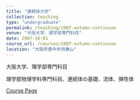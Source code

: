 ```yaml
---
title: "連続体力学"
collection: teaching
type: "undergraduate"
permalink: /teaching/2007-autumn-continuum
venue: "大阪大学、理学部専門科目"
date: 2007-10-01
course_url: /courses/2007-autumn-continuum
location: "大阪府豊中市待兼山"
---
```


大阪大学、理学部専門科目

理学部物理学科専門科目、連続体の基礎、流体、弾性体


<a href='https://stsykw.github.io/courses/2007-autumn-continuum'>Course Page</a>
